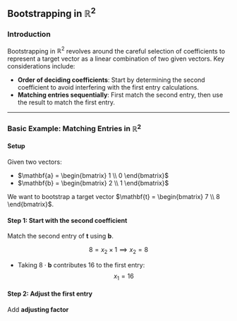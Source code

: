 ## Bootstrapping in $\mathbb{R}^2$

### Introduction

Bootstrapping in $\mathbb{R}^2$ revolves around the careful selection of coefficients to represent a target vector as a linear combination of two given vectors. Key considerations include:
- **Order of deciding coefficients**: Start by determining the second coefficient to avoid interfering with the first entry calculations.
- **Matching entries sequentially**: First match the second entry, then use the result to match the first entry.

---

### Basic Example: Matching Entries in $\mathbb{R}^2$

#### Setup
Given two vectors:  
- $\mathbf{a} = \begin{bmatrix} 1 \\ 0 \end{bmatrix}$  
- $\mathbf{b} = \begin{bmatrix} 2 \\ 1 \end{bmatrix}$  

We want to bootstrap a target vector $\mathbf{t} = \begin{bmatrix} 7 \\ 8 \end{bmatrix}$.

#### Step 1: Start with the **second coefficient**  
Match the second entry of $\mathbf{t}$ using $\mathbf{b}$.

$$
8 = x_2 \times 1 \implies x_2 = 8
$$

- Taking $8 \cdot \mathbf{b}$ contributes $16$ to the first entry:
  $$
  x_1 = 16
  $$

#### Step 2: Adjust the **first entry**  

Add **adjusting factor**